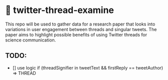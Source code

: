 # 🧵 twitter-thread-examine

This repo will be used to gather data for a research paper that looks into variations in user engagement between threads and singular tweets. The paper aims to highlight possible benefits of using Twitter threads for science communication.

## TODO:

- [] use logic if (threadSignifier in tweetText && firstReply == tweetAuthor) => THREAD 